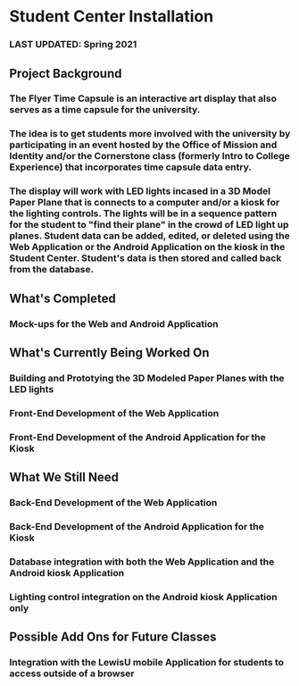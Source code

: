 # Student Center Installation
### LAST UPDATED: Spring 2021
## Project Background 
### The Flyer Time Capsule is an interactive art display that also serves as a time capsule for the university.
### The idea is to get students more involved with the university by participating in an event hosted by the Office of Mission and Identity and/or the Cornerstone class (formerly Intro to College Experience) that incorporates time capsule data entry. 
### The display will work with LED lights incased in a 3D Model Paper Plane that is connects to a computer and/or a kiosk for the lighting controls. The lights will be in a sequence pattern for the student to "find their plane" in the crowd of LED light up planes. Student data can be added, edited, or deleted using the Web Application or the Android Application on the kiosk in the Student Center. Student's data is then stored and called back from the database. 
## What's Completed
### Mock-ups for the Web and Android Application
## What's Currently Being Worked On
### Building and Prototying the 3D Modeled Paper Planes with the LED lights
### Front-End Development of the Web Application
### Front-End Development of the Android Application for the Kiosk
## What We Still Need
### Back-End Development of the Web Application
### Back-End Development of the Android Application for the Kiosk
### Database integration with both the Web Application and the Android kiosk Application
### Lighting control integration on the Android kiosk Application only
## Possible Add Ons for Future Classes
### Integration with the LewisU mobile Application for students to access outside of a browser
